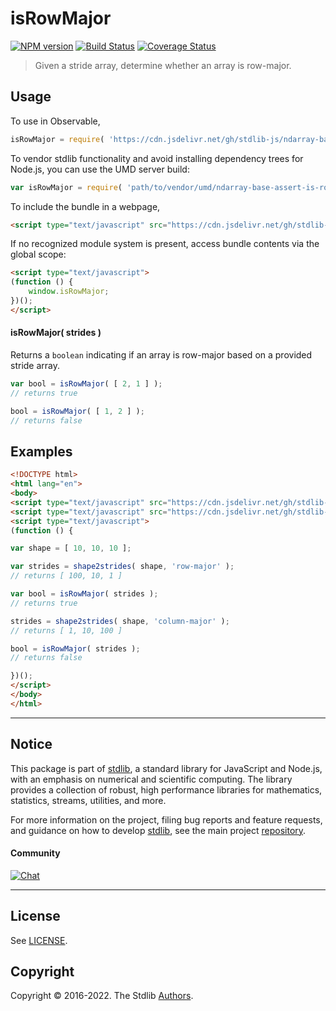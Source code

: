<!--

@license Apache-2.0

Copyright (c) 2018 The Stdlib Authors.

Licensed under the Apache License, Version 2.0 (the "License");
you may not use this file except in compliance with the License.
You may obtain a copy of the License at

   http://www.apache.org/licenses/LICENSE-2.0

Unless required by applicable law or agreed to in writing, software
distributed under the License is distributed on an "AS IS" BASIS,
WITHOUT WARRANTIES OR CONDITIONS OF ANY KIND, either express or implied.
See the License for the specific language governing permissions and
limitations under the License.

-->

# isRowMajor

[![NPM version][npm-image]][npm-url] [![Build Status][test-image]][test-url] [![Coverage Status][coverage-image]][coverage-url] <!-- [![dependencies][dependencies-image]][dependencies-url] -->

> Given a stride array, determine whether an array is row-major.

<!-- Section to include introductory text. Make sure to keep an empty line after the intro `section` element and another before the `/section` close. -->

<section class="intro">

</section>

<!-- /.intro -->

<!-- Package usage documentation. -->



<section class="usage">

## Usage

To use in Observable,

```javascript
isRowMajor = require( 'https://cdn.jsdelivr.net/gh/stdlib-js/ndarray-base-assert-is-row-major@umd/browser.js' )
```

To vendor stdlib functionality and avoid installing dependency trees for Node.js, you can use the UMD server build:

```javascript
var isRowMajor = require( 'path/to/vendor/umd/ndarray-base-assert-is-row-major/index.js' )
```

To include the bundle in a webpage,

```html
<script type="text/javascript" src="https://cdn.jsdelivr.net/gh/stdlib-js/ndarray-base-assert-is-row-major@umd/browser.js"></script>
```

If no recognized module system is present, access bundle contents via the global scope:

```html
<script type="text/javascript">
(function () {
    window.isRowMajor;
})();
</script>
```

#### isRowMajor( strides )

Returns a `boolean` indicating if an array is row-major based on a provided stride array.

```javascript
var bool = isRowMajor( [ 2, 1 ] );
// returns true

bool = isRowMajor( [ 1, 2 ] );
// returns false
```

</section>

<!-- /.usage -->

<!-- Package usage notes. Make sure to keep an empty line after the `section` element and another before the `/section` close. -->

<section class="notes">

</section>

<!-- /.notes -->

<!-- Package usage examples. -->

<section class="examples">

## Examples

<!-- eslint no-undef: "error" -->

```html
<!DOCTYPE html>
<html lang="en">
<body>
<script type="text/javascript" src="https://cdn.jsdelivr.net/gh/stdlib-js/ndarray-base-shape2strides@umd/browser.js"></script>
<script type="text/javascript" src="https://cdn.jsdelivr.net/gh/stdlib-js/ndarray-base-assert-is-row-major@umd/browser.js"></script>
<script type="text/javascript">
(function () {

var shape = [ 10, 10, 10 ];

var strides = shape2strides( shape, 'row-major' );
// returns [ 100, 10, 1 ]

var bool = isRowMajor( strides );
// returns true

strides = shape2strides( shape, 'column-major' );
// returns [ 1, 10, 100 ]

bool = isRowMajor( strides );
// returns false

})();
</script>
</body>
</html>
```

</section>

<!-- /.examples -->

<!-- Section to include cited references. If references are included, add a horizontal rule *before* the section. Make sure to keep an empty line after the `section` element and another before the `/section` close. -->

<section class="references">

</section>

<!-- /.references -->

<!-- Section for related `stdlib` packages. Do not manually edit this section, as it is automatically populated. -->

<section class="related">

</section>

<!-- /.related -->

<!-- Section for all links. Make sure to keep an empty line after the `section` element and another before the `/section` close. -->


<section class="main-repo" >

* * *

## Notice

This package is part of [stdlib][stdlib], a standard library for JavaScript and Node.js, with an emphasis on numerical and scientific computing. The library provides a collection of robust, high performance libraries for mathematics, statistics, streams, utilities, and more.

For more information on the project, filing bug reports and feature requests, and guidance on how to develop [stdlib][stdlib], see the main project [repository][stdlib].

#### Community

[![Chat][chat-image]][chat-url]

---

## License

See [LICENSE][stdlib-license].


## Copyright

Copyright &copy; 2016-2022. The Stdlib [Authors][stdlib-authors].

</section>

<!-- /.stdlib -->

<!-- Section for all links. Make sure to keep an empty line after the `section` element and another before the `/section` close. -->

<section class="links">

[npm-image]: http://img.shields.io/npm/v/@stdlib/ndarray-base-assert-is-row-major.svg
[npm-url]: https://npmjs.org/package/@stdlib/ndarray-base-assert-is-row-major

[test-image]: https://github.com/stdlib-js/ndarray-base-assert-is-row-major/actions/workflows/test.yml/badge.svg?branch=main
[test-url]: https://github.com/stdlib-js/ndarray-base-assert-is-row-major/actions/workflows/test.yml?query=branch:main

[coverage-image]: https://img.shields.io/codecov/c/github/stdlib-js/ndarray-base-assert-is-row-major/main.svg
[coverage-url]: https://codecov.io/github/stdlib-js/ndarray-base-assert-is-row-major?branch=main

<!--

[dependencies-image]: https://img.shields.io/david/stdlib-js/ndarray-base-assert-is-row-major.svg
[dependencies-url]: https://david-dm.org/stdlib-js/ndarray-base-assert-is-row-major/main

-->

[chat-image]: https://img.shields.io/gitter/room/stdlib-js/stdlib.svg
[chat-url]: https://gitter.im/stdlib-js/stdlib/

[stdlib]: https://github.com/stdlib-js/stdlib

[stdlib-authors]: https://github.com/stdlib-js/stdlib/graphs/contributors

[umd]: https://github.com/umdjs/umd
[es-module]: https://developer.mozilla.org/en-US/docs/Web/JavaScript/Guide/Modules

[deno-url]: https://github.com/stdlib-js/ndarray-base-assert-is-row-major/tree/deno
[umd-url]: https://github.com/stdlib-js/ndarray-base-assert-is-row-major/tree/umd
[esm-url]: https://github.com/stdlib-js/ndarray-base-assert-is-row-major/tree/esm
[branches-url]: https://github.com/stdlib-js/ndarray-base-assert-is-row-major/blob/main/branches.md

[stdlib-license]: https://raw.githubusercontent.com/stdlib-js/ndarray-base-assert-is-row-major/main/LICENSE

</section>

<!-- /.links -->
